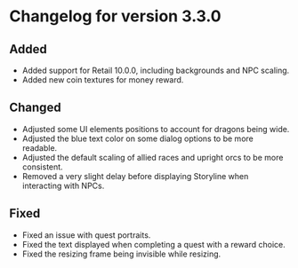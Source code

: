 # Changelog for version 3.3.0

## Added

- Added support for Retail 10.0.0, including backgrounds and NPC scaling.
- Added new coin textures for money reward.

## Changed

- Adjusted some UI elements positions to account for dragons being wide.
- Adjusted the blue text color on some dialog options to be more readable.
- Adjusted the default scaling of allied races and upright orcs to be more consistent.
- Removed a very slight delay before displaying Storyline when interacting with NPCs.

## Fixed

- Fixed an issue with quest portraits.
- Fixed the text displayed when completing a quest with a reward choice.
- Fixed the resizing frame being invisible while resizing.